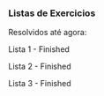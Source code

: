 ### Listas de Exercicios

Resolvidos até agora:

Lista 1 - Finished 

Lista 2 - Finished

Lista 3 - Finished
